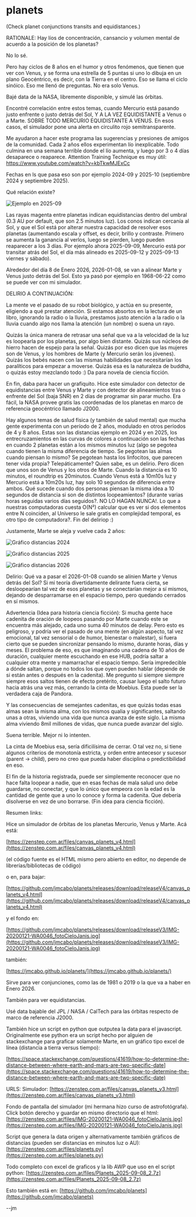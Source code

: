 # planets
(Check planet conjunctions transits and equidistances.)

RATIONALE:
Hay líos de concentración, cansancio y volumen mental de acuerdo a la posición de los planetas?

No lo sé.

Pero hay ciclos de 8 años en el humor y otros fenómenos, que tienen que ver con Venus, y se forma una estrella de 5 puntas si uno lo dibuja en un plano Geocéntrico, es decir, con la Tierra en el centro. Eso se llama el ciclo sinóico.
Eso me llenó de preguntas. No era solo Venus.

Bajé data de la NASA, libremente disponible, y simulé las órbitas.

Encontré correlación entre estos temas, cuando Mercurio está pasando justo enfrente o justo detrás del Sol, Y A LA VEZ EQUIDISTANTE a Venus o a Marte. SOBRE TODO MERCURIO EQUIDISTANTE A VENUS. En esos casos, el simulador pone una alerta en circulito rojo semitransparente.

Me ayudaron a hacer este programa las sugerencias y presiones de amigos de la comunidad. Cada 2 años ellos experimentan lío inexplicable. Todo culmina en una semana terrible donde el lío aumenta, y luego por 3 o 4 días desaparece o reaparece. Attention Training Technique es muy útil: https://www.youtube.com/watch?v=kbTkwMJExCc

Fechas en ls que pasa eso son por ejemplo 2024-09 y 2025-10 (septiembre 2024 y septiembre 2025).

Qué relación existe?

![Ejemplo en 2025-09](https://github.com/jmcabo/planets/blob/main/Screenshot_2025-09-09_072914.png)


Las rayas magenta entre planetas indican equidistancias dentro del umbral (0.3 AU por default, que son 2.5 minutos luz).
Los conos indican cercanía al Sol, y que el Sol está por alterar nuestra capacidad de resolver esos planetas (aumentando escala y offset, es decir, brillo y contraste. Primero se aumenta la ganancia al verlos, luego se pierden, luego pueden reaparecer a los 3 días. Por ejemplo ahora 2025-09-09, Mercurio está por transitar atrás del Sol, el día más alineado es 2025-09-12 y 2025-09-13 viernes y sábado).

Alrededor del día 8 de Enero 2026, 2026-01-08, se van a alinear Marte y Venus justo detrás del Sol. Esto ya pasó por ejemplo en 1968-06-22 como se puede ver con mi simulador.

DELIRIO A CONTINUACIÓN:

La mente ve el pasado de su robot biológico, y actúa en su presente, eligiendo a qué prestar atención. Si estamos absortos en la lectura de un libro, ignorando la radio o la lluvia, prestamos justo atención a la radio o la lluvia cuando algo nos llama la atención (un nombre) o suena un rayo.

Quizás la única manera de retrasar una señal que va a la velocidad de la luz es loopearla por los planetas, por algo bien distante. Quizás sus núcleos de hierro hacen de espejo para la señal. Quizás por eso dicen que las mujeres son de Venus, y los hombres de Marte (y Mercurio serán los jóvenes). Quizás los bebés nacen con las mismas habilidades que necesitarían los paralíticos para empezar a moverse. Quizás esa es la naturaleza de buddha, o quizás estoy mezclando todo :) 
Da para novela de ciencia ficción.

En fin, daba para hacer un grafiquito. Hice este simulador con detector de equidistancias entre Venus y Marte y con detector de alineamientos tras o enfrente del Sol (baja SNR) en 2 días de programar sin parar mucho. Era fácil, la NASA provee gratis las coordenadas de los planetas en marco de referencia geocéntrico llamado J2000.

Hay algunos temas de salud física (y también de salud mental) que mucha gente experimenta con un período de 2 años, modulado en otros períodos de 4 y 8 años. Estas son las distancias ejemplo en 2024 y en 2025, los entrecruzamientos en las curvas de colores a continuación son las fechas en cuando 2 planetas están a los mismos minutos luz (algo se pegotea cuando tienen la misma diferencia de tiempo. Se pegotean las almas cuando piensan lo mismo? Se pegotean hasta los linfocitos, que parecen tener vida propia? Telepáticamente? Quien sabe, es un delirio. Pero dicen que unos son de Venus y los otros de Marte. Cuando la distancia es 10 minutos, el roundtrip es 20minutos. Cuando Venus está a 10m10s luz y Mercurio está a 10m20s luz, hay solo 10 segundos de diferencia entre ambos. Qué sucede cuando dos personas piensan la misma idea a 10 segundos de distancia si son de distintos loopeamientos? (durante varias horas seguidas varios días seguidos?. NO LO HAGAN NUNCA!. Lo que a nuestras computadoras cuesta O(N²) calcular que es ver si dos elementos entre N coinciden, al Universo le sale gratis en complejidad temporal, es otro tipo de computadora?. Fin del deliriop :)

Justamente, Marte se aleja y vuelve cada 2 años:

![Gráfico distancias 2024](https://github.com/jmcabo/planets/blob/main/grafico_planetas_minutos_2024.jpg)

![Gráfico distancias 2025](https://github.com/jmcabo/planets/blob/main/grafico_planetas_minutos_2025.jpg)

![Gráfico distancias 2026](https://github.com/jmcabo/planets/blob/main/grafico_planetas_minutos_2026.jpg)

Delirio:  Qué va a pasar el 2026-01-08 cuando se alínien Marte y Venus detrás del Sol? Si mi teoría divertidamente delirante fuera cierta, se desloopearían tal vez de esos planetas y se conectarían mejor a sí mismos, dejando de desparramarse en el espacio tiempo, pero quedando cerrados en sí mismos.

Advertencia (Idea para historia ciencia ficción): Si mucha gente hace cadenita de oración de loopeos pasando por Marte cuando este se encuentra más alejado, cada uno suma 40 minutos de delay. Pero esto es peligroso, y podría ver el pasado de una mente (en algún aspecto, tal vez emocional, tal vez sensorial o de humor, bienestar o malestar), si fuera cierto que se pueden sincronizar pensando lo mismo, durante horas, días y meses. El problema de eso, es que imaginando una cadena de 10 años de duración, cualquier mente escuchando en ese HUB, podría saltar a cualquier otra mente y mamarrachar el espacio tiempo. Sería impredecible a dónde saltan, porque no todos los que oyen pueden hablar (depende de si están antes o después en la cadenita). Me pregunto si siempre siempre siempre esos saltos tienen de efecto pretérito, causar luego el salto futuro hacia atrás una vez más, cerrando la cinta de Moebius.
Esta puede ser la verdadera caja de Pandora.

Y las consecuencias de semejantes cadenitas, es que quizás todas esas almas sean la misma alma, con los mismos qualia y significantes, saltando unas a otras, viviendo una vida que nunca avanza de este siglo. La misma alma viviendo 8mil millones de vidas, que nunca puede avanzar del siglo. 

Suena terrible. Mejor ni lo intenten. 

La cinta de Moebius esa, sería dificilísima de cerrar. O tal vez no, si tiene algunos criterios de monotonía estricta, y orden entre antecesor y sucesor (parent -> child), pero no creo que pueda haber disciplina o predictibilidad en eso.

El fin de la historia registrada, puede ser simplemente reconocer que no hace falta loopear a nadie, que en esas fechas de mala salud uno debe guardarse, no conectar, y que lo único que empeora con la edad es la cantidad de gente que a uno lo conoce y forma la cadenita. Que debería disolverse en vez de uno borrarse. (Fin idea para ciencia ficción).


Resumen links:

Hice un simulador de órbitas de los planetas Mercurio, Venus y Marte. Acá está:

[https://zenstep.com.ar/files/canvas_planets_v4.html](https://zenstep.com.ar/files/canvas_planets_v4.html)

(el código fuente es el HTML mismo pero abierto en editor, no depende de librerías/bibliotecas de código)

o en, para bajar:

[https://github.com/jmcabo/planets/releases/download/releaseV4/canvas_planets_v4.html](https://github.com/jmcabo/planets/releases/download/releaseV4/canvas_planets_v4.html)

y el fondo en:

[https://github.com/jmcabo/planets/releases/download/releaseV3/IMG-20200121-WA0046_fotoCieloJanis.jpg](https://github.com/jmcabo/planets/releases/download/releaseV3/IMG-20200121-WA0046_fotoCieloJanis.jpg)

también:

[https://jmcabo.github.io/planets/](https://jmcabo.github.io/planets/)

Sirve para ver conjunciones, como las de 1981 o 2019 o la que va a haber en Enero 2026.

También para ver equidistancias.

Usé data bajable del JPL / NASA / CalTech para las órbitas respecto de marco de referencia J2000.

También hice un script en python que outputea la data para el javascript. Originalmente ese python era un script hecho por alguien de stackexchange para graficar solamente Marte, en un gráfico tipo excel de línea (distancia a tierra versus tiempo):

[https://space.stackexchange.com/questions/41619/how-to-determine-the-distance-between-where-earth-and-mars-are-two-specific-date](https://space.stackexchange.com/questions/41619/how-to-determine-the-distance-between-where-earth-and-mars-are-two-specific-date)



URLS:
Simulador:
[https://zenstep.com.ar/files/canvas_planets_v3.html](https://zenstep.com.ar/files/canvas_planets_v3.html)


Fondo de pantalla del simulador (mi hermana hizo curso de astrofotógrafa). Click botón derecho y guardar en mismo directorio que el html:
[https://zenstep.com.ar/files/IMG-20200121-WA0046_fotoCieloJanis.jpg](https://zenstep.com.ar/files/IMG-20200121-WA0046_fotoCieloJanis.jpg)


Script que genera la data origen y alternativamente también gráficos de
distancias (pueden ser distancias en minutos luz o AU):
[https://zenstep.com.ar/files/planets.py](https://zenstep.com.ar/files/planets.py)


Todo completo con excel de graficos y la lib AWP que uso en el script python:
[https://zenstep.com.ar/files/Planets_2025-09-08_2.7z](https://zenstep.com.ar/files/Planets_2025-09-08_2.7z)


Esto también está en:
[https://github.com/jmcabo/planets](https://github.com/jmcabo/planets)


--jm

















